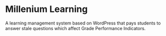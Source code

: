 # Millenium Learning

A learning management system based on WordPress that pays students to answer 
stale questions which affect Grade Performance Indicators.
